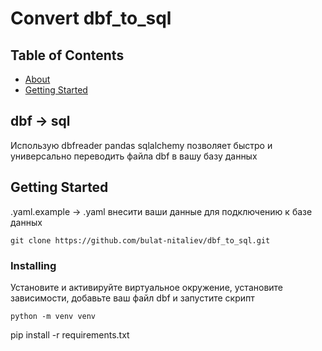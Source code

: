 # Convert dbf_to_sql

## Table of Contents

- [About](#about)
- [Getting Started](#getting_started)


## dbf -> sql</a>

Использую dbfreader pandas sqlalchemy позволяет быстро и универсально переводить файла dbf в вашу базу данных

## Getting Started <a name = "getting_started"></a>

.yaml.example -> .yaml внесити ваши данные для подключению к базе данных

```
git clone https://github.com/bulat-nitaliev/dbf_to_sql.git
```


### Installing

Установите и активируйте виртуальное окружение,  установите зависимости, добавьте ваш файл dbf и запустите скрипт
```
python -m venv venv

```
pip install -r requirements.txt
```
